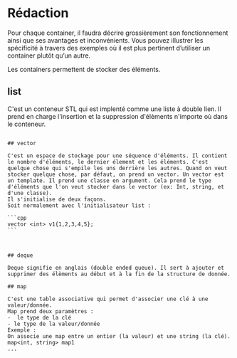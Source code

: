 # Rédaction

Pour chaque container, il faudra décrire grossièrement son fonctionnement ainsi que ses avantages et inconvénients. Vous
pouvez illustrer les spécificité à travers des exemples où il est plus pertinent d’utiliser un
container plutôt qu’un autre.

Les containers permettent de stocker des éléments.

## list

C'est un conteneur STL qui est implenté comme une liste à double lien. Il prend en charge l'insertion et la suppression d'élèments n'importe où dans le conteneur.

````

## vector

C'est un espace de stockage pour une séquence d'éléments. Il contient le nombre d'éléments, le dernier élement et les éléments. C'est quelque chose qui s'empile les uns derrière les autres. Quand on veut stocker quelque chose, par défaut, on prend un vector. Un vector est un template. Il prend une classe en argument. Cela prend le type d'éléments que l'on veut stocker dans le vector (ex: Int, string, et d'une classe).
Il s'initialise de deux façons.
Soit normalement avec l'initialisateur list :

```cpp
vector <int> v1{1,2,3,4,5};
```



## deque

Deque signifie en anglais (double ended queue). Il sert à ajouter et supprimer des élèments au début et à la fin de la structure de donnée.

## map

C'est une table associative qui permet d'associer une clé à une valeur/donnée.
Map prend deux paramètres :
-  le type de la clé
- le type de la valeur/donnée
Exemple :
On associe une map entre un entier (la valeur) et une string (la clé).
map<int, string> map1
...
````

